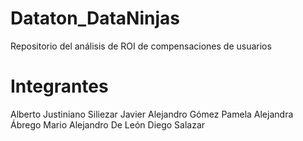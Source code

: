 # Dataton_DataNinjas
Repositorio del análisis de ROI de compensaciones de usuarios

# Integrantes
  Alberto Justiniano Siliezar
  Javier Alejandro Gómez
  Pamela Alejandra Ábrego
  Mario Alejandro De León
  Diego Salazar
